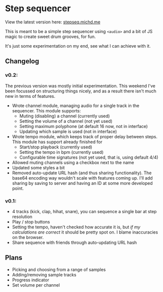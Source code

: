 Step sequencer
==============

View the latest version here: [stepseq.michd.me](http://stepseq.michd.me)

This is meant to be a simple step sequencer using `<audio>` and a bit of JS magic
to create sweet drum grooves, for fun.

It's just some experimentation on my end, see what I can achieve with it.

## Changelog

### v0.2:

The previous version was mostly initial experimentation. This weekend I've been focussed on structuring things nicely, and as a result there isn't much new in terms of features.

* Wrote channel module, managing audio for a single track in the sequencer. This module supports:
    * Muting (disabling) a channel (currently used)
    * Setting the volume of a channel (not yet used)
    * Setting maximum polyphone (at default 16 now, not in interface)
    * Updating which sample is used (not in interface)
* Wrote tempo module, which keeps track of proper delay between steps. This module has support already finished for
    * Start/stop playback (currently used)
    * Setting the tempo in bpm (currently used)
    * Configurable time signatures (not yet used, that is, using default 4/4)
* Allowed muting channels using a checkbox next to the name
* Updated some styles a bit
* Removed auto-update URL hash (and thus sharing functionality). The base64 encoding way wouldn't scale with features coming up. I'll add sharing by saving to server and having an ID at some more developed point.

### v0.1:

* 4 tracks (kick, clap, hihat, snare), you can sequence a single bar at step resolution
* Play / stop buttons
* Setting the tempo, haven't checked how accurate it is, but *if my calculations are correct* it should be pretty spot on. I blame inaccuracies on the browser.
* Share sequence with friends through auto-updating URL hash




Plans
-----
* Picking and choosing from a range of samples
* Adding/removing sample tracks
* Progress indicator
* Set volume per channel
